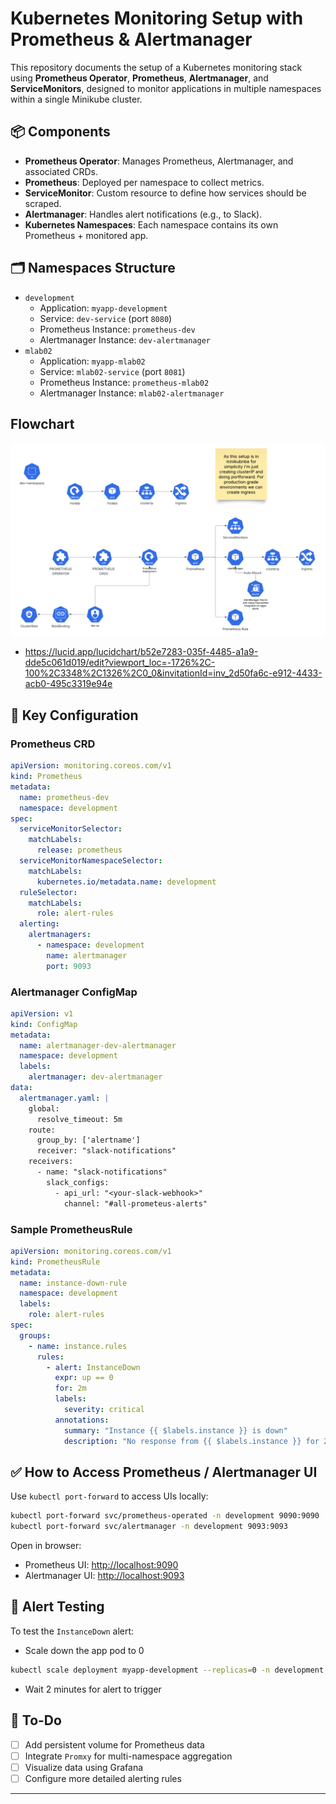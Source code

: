 # Kubernetes Monitoring Setup with Prometheus & Alertmanager

This repository documents the setup of a Kubernetes monitoring stack using **Prometheus Operator**, **Prometheus**, **Alertmanager**, and **ServiceMonitors**, designed to monitor applications in multiple namespaces within a single Minikube cluster.

## 📦 Components

- **Prometheus Operator**: Manages Prometheus, Alertmanager, and associated CRDs.
- **Prometheus**: Deployed per namespace to collect metrics.
- **ServiceMonitor**: Custom resource to define how services should be scraped.
- **Alertmanager**: Handles alert notifications (e.g., to Slack).
- **Kubernetes Namespaces**: Each namespace contains its own Prometheus + monitored app.

## 🗂️ Namespaces Structure

- `development`
  - Application: `myapp-development`
  - Service: `dev-service` (port `8080`)
  - Prometheus Instance: `prometheus-dev`
  - Alertmanager Instance: `dev-alertmanager`
- `mlab02`
  - Application: `myapp-mlab02`
  - Service: `mlab02-service` (port `8081`)
  - Prometheus Instance: `prometheus-mlab02`
  - Alertmanager Instance: `mlab02-alertmanager`

## Flowchart
![alt text](Flowchart.png)

- https://lucid.app/lucidchart/b52e7283-035f-4485-a1a9-dde5c061d019/edit?viewport_loc=-1726%2C-100%2C3348%2C1326%2C0_0&invitationId=inv_2d50fa6c-e912-4433-acb0-495c3319e94e

## 🔧 Key Configuration

### Prometheus CRD

```yaml
apiVersion: monitoring.coreos.com/v1
kind: Prometheus
metadata:
  name: prometheus-dev
  namespace: development
spec:
  serviceMonitorSelector:
    matchLabels:
      release: prometheus
  serviceMonitorNamespaceSelector:
    matchLabels:
      kubernetes.io/metadata.name: development
  ruleSelector:
    matchLabels:
      role: alert-rules
  alerting:
    alertmanagers:
      - namespace: development
        name: alertmanager
        port: 9093
```

### Alertmanager ConfigMap

```yaml
apiVersion: v1
kind: ConfigMap
metadata:
  name: alertmanager-dev-alertmanager
  namespace: development
  labels:
    alertmanager: dev-alertmanager
data:
  alertmanager.yaml: |
    global:
      resolve_timeout: 5m
    route:
      group_by: ['alertname']
      receiver: "slack-notifications"
    receivers:
      - name: "slack-notifications"
        slack_configs:
          - api_url: "<your-slack-webhook>"
            channel: "#all-prometeus-alerts"
```

### Sample PrometheusRule

```yaml
apiVersion: monitoring.coreos.com/v1
kind: PrometheusRule
metadata:
  name: instance-down-rule
  namespace: development
  labels:
    role: alert-rules
spec:
  groups:
    - name: instance.rules
      rules:
        - alert: InstanceDown
          expr: up == 0
          for: 2m
          labels:
            severity: critical
          annotations:
            summary: "Instance {{ $labels.instance }} is down"
            description: "No response from {{ $labels.instance }} for 2 minutes"
```

## ✅ How to Access Prometheus / Alertmanager UI

Use `kubectl port-forward` to access UIs locally:

```bash
kubectl port-forward svc/prometheus-operated -n development 9090:9090
kubectl port-forward svc/alertmanager -n development 9093:9093
```

Open in browser:

- Prometheus UI: [http://localhost:9090](http://localhost:9090)
- Alertmanager UI: [http://localhost:9093](http://localhost:9093)

## 🧪 Alert Testing

To test the `InstanceDown` alert:
- Scale down the app pod to 0
```bash
kubectl scale deployment myapp-development --replicas=0 -n development
```
- Wait 2 minutes for alert to trigger

## 📝 To-Do

- [ ] Add persistent volume for Prometheus data
- [ ] Integrate `Promxy` for multi-namespace aggregation
- [ ] Visualize data using Grafana
- [ ] Configure more detailed alerting rules

---

